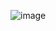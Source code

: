 ![image](https://user-images.githubusercontent.com/64960771/139676471-7d32263c-86d1-4979-b1d1-df930d63e1c1.png)
